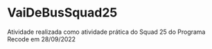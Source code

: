 # VaiDeBusSquad25
Atividade realizada como atividade prática do Squad 25 do Programa Recode em 28/09/2022
